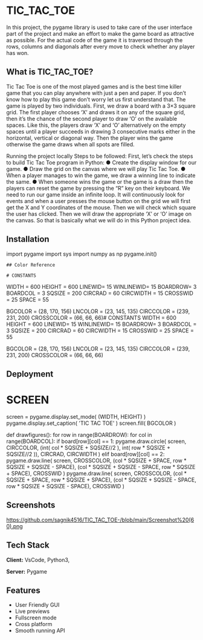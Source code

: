 # TIC_TAC_TOE

In this project, the pygame library is used to take care of the user interface part of the project and make an effort to make the game board as attractive as possible.
For the actual code of the game it is traversed through the rows, columns and diagonals after every move to check whether any player has won.

## What is TIC_TAC_TOE?

Tic Tac Toe is one of the most played games and is the best time killer game that you can play anywhere with just a pen and paper. If you don’t know how to play this game don’t worry let us first understand that.
The game is played by two individuals. First, we draw a board with a 3×3 square grid. 
The first player chooses ‘X’ and draws it on any of the square grid, then it’s the chance of the second player to draw ‘O’ on the available spaces.
Like this, the players draw ‘X’ and ‘O’ alternatively on the empty spaces until a player succeeds in drawing 3 consecutive marks either in the horizontal, vertical or diagonal way. 
Then the player wins the game otherwise the game draws when all spots are filled.

Running the project locally
Steps to be followed:
First, let’s check the steps to build Tic Tac Toe program in Python:
●	Create the display window for our game.
●	Draw the grid on the canvas where we will play Tic Tac Toe.
●	When a player manages to win the game, we draw a winning line to indicate the same.
●	When someone wins the game or the game is a draw then the players can reset the game by pressing the “R” key on their keyboard.
We need to run our game inside an infinite loop. 
It will continuously look for events and when a user presses the mouse button on the grid we will first get the X and Y coordinates of the mouse.
Then we will check which square the user has clicked.
Then we will draw the appropriate ‘X’ or ‘O’ image on the canvas. 
So that is basically what we will do in this Python project idea.

## Installation

import pygame
import sys
import numpy as np
pygame.init()


    ## Color Reference
    
    # CONSTANTS
WIDTH = 600
HEIGHT = 600
LINEWID= 15
WINLINEWID= 15
BOARDROW= 3
BOARDCOL = 3
SQSIZE = 200
CIRCRAD = 60
CIRCWIDTH = 15
CROSSWID = 25
SPACE = 55


BGCOLOR = (28, 170, 156)
LNCOLOR = (23, 145, 135)
CIRCCOLOR = (239, 231, 200)
CROSSCOLOR = (66, 66, 66)# CONSTANTS
WIDTH = 600
HEIGHT = 600
LINEWID= 15
WINLINEWID= 15
BOARDROW= 3
BOARDCOL = 3
SQSIZE = 200
CIRCRAD = 60
CIRCWIDTH = 15
CROSSWID = 25
SPACE = 55


BGCOLOR = (28, 170, 156)
LNCOLOR = (23, 145, 135)
CIRCCOLOR = (239, 231, 200)
CROSSCOLOR = (66, 66, 66)
  
## Deployment

# SCREEN
screen = pygame.display.set_mode( (WIDTH, HEIGHT) )
pygame.display.set_caption( 'TIC TAC TOE' )
screen.fill( BGCOLOR )

def drawfigures():
    for row in range(BOARDROW):
        for col in range(BOARDCOL):
            if board[row][col] == 1:
                pygame.draw.circle( screen, CIRCCOLOR, (int( col * SQSIZE + SQSIZE//2 ), int( row * SQSIZE + SQSIZE//2 )), CIRCRAD, CIRCWIDTH )
            elif board[row][col] == 2:
                pygame.draw.line( screen, CROSSCOLOR, (col * SQSIZE + SPACE, row * SQSIZE + SQSIZE - SPACE), (col * SQSIZE + SQSIZE - SPACE, row * SQSIZE + SPACE), CROSSWID )
                pygame.draw.line( screen, CROSSCOLOR, (col * SQSIZE + SPACE, row * SQSIZE + SPACE), (col * SQSIZE + SQSIZE - SPACE, row * SQSIZE + SQSIZE - SPACE), CROSSWID )

  
## Screenshots

https://github.com/sagnik4516/TIC_TAC_TOE-/blob/main/Screenshot%20(60).png

  
## Tech Stack

**Client:** VsCode, Python3, 

**Server:** Pygame

  
## Features

- User Friendly GUI
- Live previews
- Fullscreen mode
- Cross platform
- Smooth running API

  

